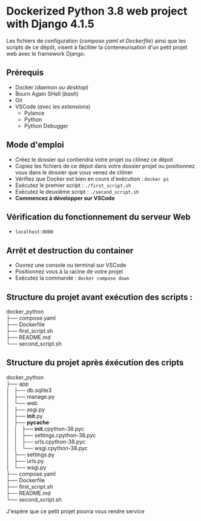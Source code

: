 # Dockerized Python 3.8 web project with Django 4.1.5

Les fichiers de configuration (_compose.yaml et Dockerfile_) ainsi que les scripts de ce dépôt, visent à faciliter la conteneurisation d'un petit projet web avec le framework Django.

## Prérequis
- Docker (_daemon ou desktop_)
- Bourn Again SHell (_bash_)
- Git
- VSCode (_avec les extensions_)
    - Pylance
    - Python
    - Python Debugger

## Mode d'emploi
- Créez le dossier qui contiendra votre projet ou clônez ce dépot
- Copiez les fichiers de ce dépot dans votre dossier projet ou positionnez vous dans le dossier que vous venez de clôner
- Vérifiez que Docker est bien en cours d'exécution : ```docker ps```
- Exécutez le premier script : ```./first_script.sh```
- Exécutez le deuxième script : ```./second_script.sh```
- **Commencez à développer sur VSCode**

## Vérification du fonctionnement du serveur Web
- ```localhost:8080```

## Arrêt et destruction du container
- Ouvrez une console ou terminal sur VSCode
- Positionnez vous à la racine de votre projet
- Exécutez la commande : ```docker compose down```

## Structure du projet avant exécution des scripts :

docker_python<br>
├── compose.yaml<br>
├── Dockerfile<br>
├── first_script.sh<br>
├── README.md<br>
└── second_script.sh

## Structure du projet après éxécution des cripts

docker_python<br>
├── app<br>
│   ├── db.sqlite3<br>
│   ├── manage.py<br>
│   └── web<br>
│       ├── asgi.py<br>
│       ├── __init__.py<br>
│       ├── __pycache__<br>
│       │   ├── __init__.cpython-38.pyc<br>
│       │   ├── settings.cpython-38.pyc<br>
│       │   ├── urls.cpython-38.pyc<br>
│       │   └── wsgi.cpython-38.pyc<br>
│       ├── settings.py<br>
│       ├── urls.py<br>
│       └── wsgi.py<br>
├── compose.yaml<br>
├── Dockerfile<br>
├── first_script.sh<br>
├── README.md<br>
└── second_script.sh<br>

J'espère que ce petit projet pourra vous rendre service
